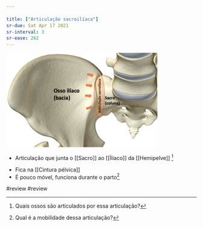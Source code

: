 ```yaml
---

title: ["Articulação sacroilíaca"]
sr-due: Sat Apr 17 2021
sr-interval: 3
sr-ease: 262
---
```


![Pasted image 20210414125858.png](Pasted%20image%2020210414125858.png)
+ Articulação que junta o [[Sacro]] ao [[Íliaco]] da [[Hemipelve]] [^208324]

[^208324]: Quais ossos são articulados por essa articulação?

+ Fica na [[Cintura pélvica]]
+ É pouco móvel, funciona durante o parto[^627240]

[^627240]: Qual é a mobilidade dessa articulação?

#review 
#review 
